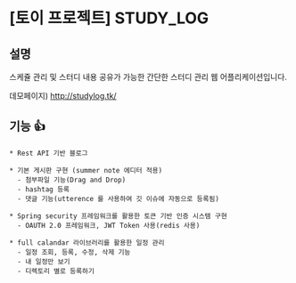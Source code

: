 # [토이 프로젝트] STUDY_LOG

## 설명
스케쥴 관리 및 스터디 내용 공유가 가능한 간단한 스터디 관리 웹 어플리케이션입니다.

데모페이지) http://studylog.tk/

## 기능 :+1:
    * Rest API 기반 블로그
    
    * 기본 게시판 구현 (summer note 에디터 적용)
      - 첨부파일 기능(Drag and Drop)
      - hashtag 등록
      - 댓글 기능(utterence 를 사용하여 깃 이슈에 자동으로 등록됨)

    * Spring security 프레임워크를 활용한 토큰 기반 인증 시스템 구현
      - OAUTH 2.0 프레임워크, JWT Token 사용(redis 사용)
      
    * full calandar 라이브러리를 활용한 일정 관리
      - 일정 조회, 등록, 수정, 삭제 기능
      - 내 일정만 보기
      - 디렉토리 별로 등록하기



    
        

